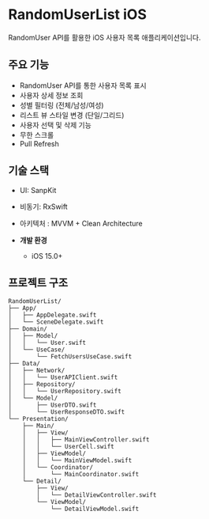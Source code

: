 # RandomUserList iOS

RandomUser API를 활용한 iOS 사용자 목록 애플리케이션입니다.

## 주요 기능

- RandomUser API를 통한 사용자 목록 표시
- 사용자 상세 정보 조회
- 성별 필터링 (전체/남성/여성)
- 리스트 뷰 스타일 변경 (단일/그리드)
- 사용자 선택 및 삭제 기능
- 무한 스크롤
- Pull Refresh

## 기술 스택

- UI: SanpKit
- 비동기: RxSwift
- 아키텍처 : MVVM + Clean Architecture

- **개발 환경**
  - iOS 15.0+

## 프로젝트 구조

```
RandomUserList/
├── App/
│   ├── AppDelegate.swift
│   └── SceneDelegate.swift
├── Domain/
│   ├── Model/
│   │   └── User.swift
│   └── UseCase/
│       └── FetchUsersUseCase.swift
├── Data/
│   ├── Network/
│   │   └── UserAPIClient.swift
│   ├── Repository/
│   │   └── UserRepository.swift
│   └── Model/
│       ├── UserDTO.swift
│       └── UserResponseDTO.swift
└── Presentation/
    ├── Main/
    │   ├── View/
    │   │   ├── MainViewController.swift
    │   │   └── UserCell.swift
    │   ├── ViewModel/
    │   │   └── MainViewModel.swift
    │   └── Coordinator/
    │       └── MainCoordinator.swift
    └── Detail/
        ├── View/
        │   └── DetailViewController.swift
        └── ViewModel/
            └── DetailViewModel.swift
```